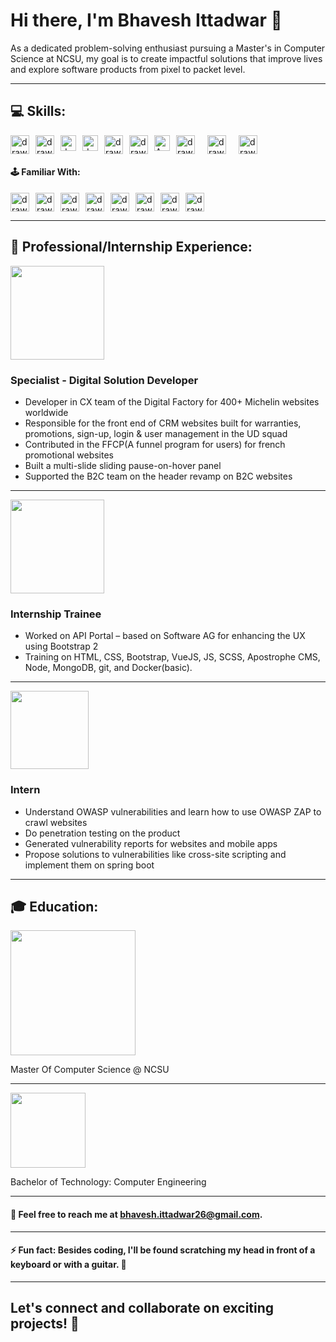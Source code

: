 # Hi there, I'm Bhavesh Ittadwar 👋

As a dedicated problem-solving enthusiast pursuing a Master's in Computer Science at NCSU, my goal is to create impactful solutions that improve lives and explore software products from pixel to packet level.
<hr>

## 💻 Skills:
<div style='display: flex;gap: 10px;'>
  <img src="https://user-images.githubusercontent.com/25181517/192158954-f88b5814-d510-4564-b285-dff7d6400dad.png" alt="drawing" width="30px"/>
  <img src="https://user-images.githubusercontent.com/25181517/183898674-75a4a1b1-f960-4ea9-abcb-637170a00a75.png" alt="drawing" width="30px"/>
  <img src="https://user-images.githubusercontent.com/25181517/117447155-6a868a00-af3d-11eb-9cfe-245df15c9f3f.png" alt="drawing" width="25px"/>
  <img src="https://github.com/marwin1991/profile-technology-icons/assets/136815194/e56b5093-2f58-40cc-b194-5bdde41077b5" alt="drawing" width="25px"/>
  <img src="https://user-images.githubusercontent.com/25181517/192158956-48192682-23d5-4bfc-9dfb-6511ade346bc.png" alt="drawing" width="30px"/>
  <img src="https://user-images.githubusercontent.com/25181517/183898054-b3d693d4-dafb-4808-a509-bab54cf5de34.png" alt="drawing" width="30px"/>
  <img src="https://myictsolutions.nl/assets/images/png/apostrophe-logo.png" alt="Apostrophe CMS" width="25px"/>
  <img src="https://user-images.githubusercontent.com/25181517/183568594-85e280a7-0d7e-4d1a-9028-c8c2209e073c.png" alt="drawing" width="30px"/>
  <img src="https://user-images.githubusercontent.com/25181517/121401671-49102800-c959-11eb-9f6f-74d49a5e1774.png" alt="drawing" width="30px" style="margin: 0 10px;"/> 
  <img src="https://user-images.githubusercontent.com/25181517/192108372-f71d70ac-7ae6-4c0d-8395-51d8870c2ef0.png" alt="drawing" width="30px"/>
</div>

#### 🕹️ Familiar With:

<div style='display: flex;gap: 10px;'>
  <img src="https://user-images.githubusercontent.com/25181517/117448124-a2da9800-af3e-11eb-85d2-bd1b69b65603.png" alt="drawing" width="30px"/>
  <img src="https://user-images.githubusercontent.com/25181517/192106070-46255bcf-65e6-4c6b-a296-bf8d0d8fb2a7.png" alt="drawing" width="30px"/>
  <img src="https://user-images.githubusercontent.com/25181517/192106073-90fffafe-3562-4ff9-a37e-c77a2da0ff58.png" alt="drawing" width="30px"/>
  <img src="https://user-images.githubusercontent.com/25181517/117201156-9a724800-adec-11eb-9a9d-3cd0f67da4bc.png" alt="drawing" width="30px"/>
  <img src="https://user-images.githubusercontent.com/25181517/182884177-d48a8579-2cd0-447a-b9a6-ffc7cb02560e.png" alt="drawing" width="30px"/>
  <img src="https://user-images.githubusercontent.com/25181517/117207330-263ba280-adf4-11eb-9b97-0ac5b40bc3be.png" alt="drawing" width="30px"/>
  <img src="https://user-images.githubusercontent.com/25181517/192108376-c675d39b-90f6-4073-bde6-5a9291644657.png" alt="drawing" width="30px"/>
  <img src="https://user-images.githubusercontent.com/25181517/187955008-981340e6-b4cc-441b-80cf-7a5e94d29e7e.png" alt="drawing" width="30px"/>
</div>
<hr>

## 🏢 Professional/Internship Experience:

<img src="https://cdn.freebiesupply.com/images/large/2x/michelin-logo-png-transparent.png" width="150px">

### Specialist - Digital Solution Developer
  - Developer in CX team of the Digital Factory for 400+ Michelin websites worldwide
  - Responsible for the front end of CRM websites built for warranties, promotions, sign-up, login & user management in the UD squad
  - Contributed in the FFCP(A funnel program for users) for french promotional websites
  - Built a multi-slide sliding pause-on-hover panel
  - Supported the B2C team on the header revamp on B2C websites
<hr>
<img src="https://cdn.freebiesupply.com/images/large/2x/michelin-logo-png-transparent.png" width="150px">

### Internship Trainee
  - Worked on API Portal – based on Software AG for enhancing the UX using Bootstrap 2
  - Training on HTML, CSS, Bootstrap, VueJS, JS, SCSS, Apostrophe CMS, Node, MongoDB, git, and Docker(basic).
<hr>
<img src="https://abb.bluecoiniot.com/img/logoblue.png" width="125px">

### Intern
  - Understand OWASP vulnerabilities and learn how to use OWASP ZAP to crawl websites
  - Do penetration testing on the product
  - Generated vulnerability reports for websites and mobile apps
  - Propose solutions to vulnerabilities like cross-site scripting and implement them on spring boot
<hr>

## 🎓 Education:
<img src="https://brand.ncsu.edu/img/downloads/logo-01.jpg" width="200px">

Master Of Computer Science @ NCSU

<hr>
<img src="https://www.vishwakarmainternational.com/images/logo/VIT-logo.png" width="120px">

Bachelor of Technology: Computer Engineering

<hr>

#### 📧 Feel free to reach me at bhavesh.ittadwar26@gmail.com.

<hr>

#### ⚡ Fun fact: Besides coding, I'll be found scratching my head in front of a keyboard or with a guitar. 🎹
<hr>

## Let's connect and collaborate on exciting projects! 🤝
